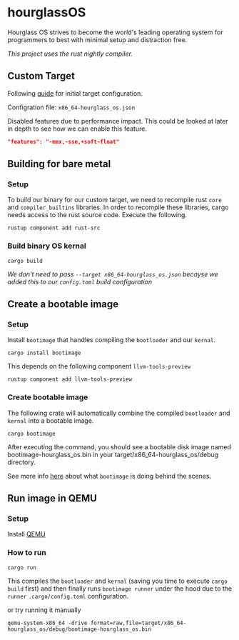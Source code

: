 # hourglassOS

Hourglass OS strives to become the world's leading operating system for programmers to best with minimal setup and distraction free.

_This project uses the rust nightly compiler._

## Custom Target

Following [guide](https://os.phil-opp.com/minimal-rust-kernel/#target-specification) for initial target configuration.

Configration file: `x86_64-hourglass_os.json`

Disabled features due to performance impact.
This could be looked at later in depth to see how we can enable this feature.

```json
"features": "-mmx,-sse,+soft-float"
```

## Building for bare metal

### Setup

To build our binary for our custom target, we need to recompile rust `core` and `compiler_builtins` libraries.
In order to recompile these libraries, cargo needs access to the rust source code. Execute the following.

```terminal
rustup component add rust-src
```

### Build binary OS kernal

```terminal
cargo build
```

_We don't need to pass `--target x86_64-hourglass_os.json` becayse we added this to our `config.toml` build configuration_

## Create a bootable image

### Setup

Install `bootimage` that handles compiling the `bootloader` and our `kernal`.

```terminal
cargo install bootimage
```

This depends on the following component `llvm-tools-preview`

```terminal
rustup component add llvm-tools-preview
```

### Create bootable image

The following crate will automatically combine the compiled `bootloader` and `kernal` into a bootable image.

```terminal
cargo bootimage
```

After executing the command, you should see a bootable disk image named bootimage-hourglass_os.bin in your target/x86_64-hourglass_os/debug directory.

See more info [here](https://os.phil-opp.com/minimal-rust-kernel/#how-does-it-work) about what `bootimage` is doing behind the scenes.

## Run image in QEMU

### Setup

Install [QEMU](https://www.qemu.org/download/#macos)

### How to run

```terminal
cargo run
```

This compiles the `bootloader` and `kernal` (saving you time to execute `cargo build` first) and then finally runs `bootimage runner` under the hood due to the `runner` `.cargo/config.toml` configuration.

or try running it manually

```terminal
qemu-system-x86_64 -drive format=raw,file=target/x86_64-hourglass_os/debug/bootimage-hourglass_os.bin
```
